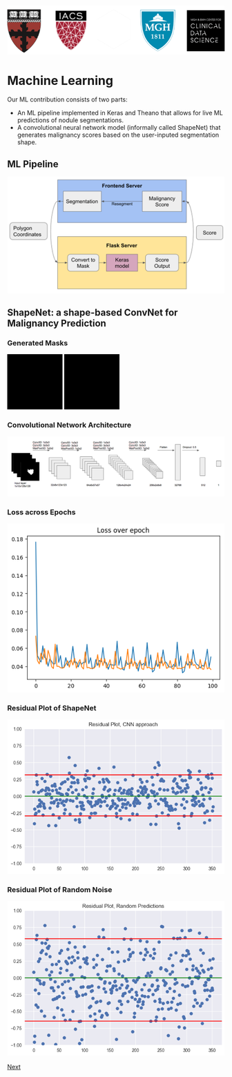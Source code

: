 ![logos](images/logo5.png)

# Machine Learning

Our ML contribution consists of two parts:

- An ML pipeline implemented in Keras and Theano that allows for live ML predictions of nodule segmentations.
- A convolutional neural network model (informally called ShapeNet) that generates malignancy scores based on the user-inputed segmentation shape. 

## ML Pipeline

![ml-pipeline](images/ml/3.png)


## ShapeNet: a shape-based ConvNet for Malignancy Prediction

### Generated Masks

![gif-1](images/ml/1.gif)
![gif-2](images/ml/2.gif)



### Convolutional Network Architecture

![ml-architecture](images/ml/1.png)

### Loss across Epochs
![loss](images/ml/2.png)

### Residual Plot of ShapeNet
![loss-shapenet](images/ml/residual_plots_CNN_2.png)

### Residual Plot of Random Noise
![loss-noise](images/ml/residual_plots_CNN.png)

[Next](http://sakeviewer.com/demo.html)

